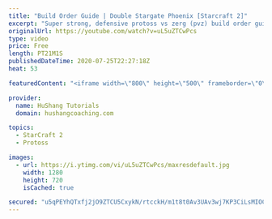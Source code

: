```yaml
---
title: "Build Order Guide | Double Stargate Phoenix [Starcraft 2]"
excerpt: "Super strong, defensive protoss vs zerg (pvz) build order guide. This opening is going to give you incredible map control over zerg in the mid-game, letting you scout exactly what is coming your way and making it easy to feel in control of the game. This build also completely owns mutalisk transitions"
originalUrl: https://youtube.com/watch?v=uL5uZTCwPcs
type: video
price: Free
length: PT21M1S
publishedDateTime: 2020-07-25T22:27:18Z
heat: 53

featuredContent: "<iframe width=\"800\" height=\"500\" frameborder=\"0\" src=\"https://www.youtube.com/embed/uL5uZTCwPcs\" allow=\"accelerometer; autoplay; encrypted-media; gyroscope; picture-in-picture\" allowfullscreen></iframe>"

provider:
  name: HuShang Tutorials
  domain: hushangcoaching.com

topics:
  - StarCraft 2
  - Protoss

images:
  - url: https://i.ytimg.com/vi/uL5uZTCwPcs/maxresdefault.jpg
    width: 1280
    height: 720
    isCached: true

secured: "u5qPEYhQTxfj2jO9ZTCU5CxykN/rtcckH/m1t8t0Av3UAv3wj7KP3CiLsMIOCcxIcVNi7iAq8Dpin/XSR8kSa+PDUKRFSH9of/0qhFx62cgmYMflsOPo7SSDsx4Ca7c2yUgtvhQUC9vyS4zgGug4exmF1kZCIZSt0E5I8wAr/yaUclGu5kIWkj3xuYKNk5agOUqcfjKNNjse/vz3zVl+CE+mutfsnx7tUEaCYStQ0Izwzs1yOExPi+fB9pC/d0RGOsta2ucDq9nv6LisQWYhWjxkkFT2xENBQBiP9+RiXSJA+G/FwFYM5MsnhOCzzhfPUfvS1OUjYfzK8IU20U22ycs14U9k/RHxxtkiDm9GgBIjzetPM+PBNAfHqmJXrU8MSF+qxwH5dv0pPazGC+qwHOnjoEz2M4IjFo+pGDCO+uQ=;Dwk14b6uxcnLZOx7+GjOXw=="
---
```


